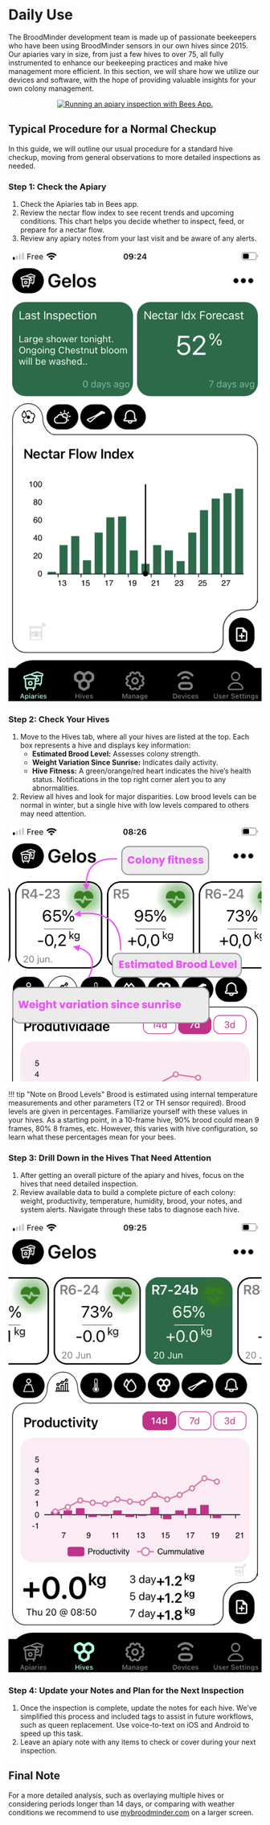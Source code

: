 # Daily Use

The BroodMinder development team is made up of passionate beekeepers who have been using BroodMinder sensors in our own hives since 2015. Our apiaries vary in size, from just a few hives to over 75, all fully instrumented to enhance our beekeeping practices and make hive management more efficient. In this section, we will share how we utilize our devices and software, with the hope of providing valuable insights for your own colony management.


<div align="center">
<a href="https://youtu.be/WRh5ioP5bss" target="_blank">
  <img src="https://img.youtube.com/vi/WRh5ioP5bss/0.jpg" alt="Running an apiary inspection with Bees App.">
</a>
</div>


## Typical Procedure for a Normal Checkup

In this guide, we will outline our usual procedure for a standard hive checkup, moving from general observations to more detailed inspections as needed.


### Step 1: Check the Apiary
1. Check the Apiaries tab in Bees app.
2. Review the nectar flow index to see recent trends and upcoming conditions. This chart helps you decide whether to inspect, feed, or prepare for a nectar flow.
3. Review any apiary notes from your last visit and be aware of any alerts.

![Apiaries tab](../assets/21_daily_use.assets/apiary_tab.png#mediumImg)


### Step 2: Check Your Hives
1. Move to the Hives tab, where all your hives are listed at the top. Each box represents a hive and displays key information:
   - **Estimated Brood Level:** Assesses colony strength.
   - **Weight Variation Since Sunrise:** Indicates daily activity.
   - **Hive Fitness:** A green/orange/red heart indicates the hive’s health status. Notifications in the top right corner alert you to any abnormalities.
2. Review all hives and look for major disparities. Low brood levels can be normal in winter, but a single hive with low levels compared to others may need attention.

![Hives square](../assets/21_daily_use.assets/hives_tab_square_detail.jpg#mediumImg)


!!! tip "Note on Brood Levels"
    Brood is estimated using internal temperature measurements and other parameters (T2 or TH sensor required). Brood levels are given in percentages. Familiarize yourself with these values in your hives. As a starting point, in a 10-frame hive, 90% brood could mean 9 frames, 80% 8 frames, etc. However, this varies with hive configuration, so learn what these percentages mean for your bees.

### Step 3: Drill Down in the Hives That Need Attention
1. After getting an overall picture of the apiary and hives, focus on the hives that need detailed inspection.
2. Review available data to build a complete picture of each colony: weight, productivity, temperature, humidity, brood, your notes, and system alerts. Navigate through these tabs to diagnose each hive.


![Hives tab](../assets/21_daily_use.assets/hive_tab.png#mediumImg)

### Step 4: Update your Notes and Plan for the Next Inspection
1. Once the inspection is complete, update the notes for each hive. We've simplified this process and included tags to assist in future workflows, such as queen replacement. Use voice-to-text on iOS and Android to speed up this task.
2. Leave an apiary note with any items to check or cover during your next inspection.

## Final Note
For a more detailed analysis, such as overlaying multiple hives or considering periods longer than 14 days, or comparing with weather conditions we recommend to use [mybroodminder.com](https://mybroodminder.com) on a larger screen.
